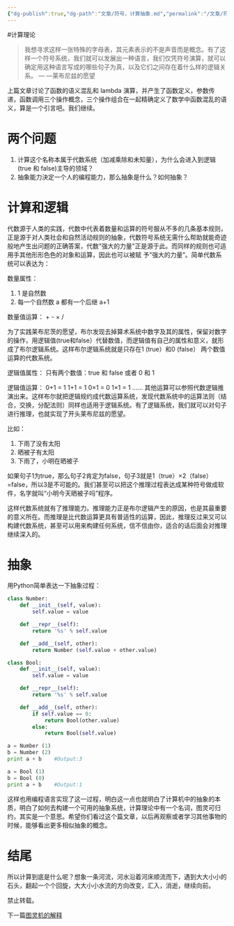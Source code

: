 ```yaml
---
{"dg-publish":true,"dg-path":"文章/符号，计算抽象.md","permalink":"/文章/符号，计算抽象/","dgEnableSearch":"true","created":"2023-07-12T09:26:11.000+08:00","updated":"2023-11-21T14:55:52.000+08:00"}
---
```


#计算理论

> 我想寻求这样一张特殊的字母表，其元素表示的不是声音而是概念。有了这样一个符号系统，我们就可以发展出一种语言，我们仅凭符号演算，就可以确定用这种语言写成的哪些句子为真，以及它们之间存在着什么样的逻辑关系。                                                          — —莱布尼兹的愿望

上篇文章讨论了函数的语义混乱和 lambda 演算，并产生了函数定义，参数传递，函数调用三个操作概念，三个操作组合在一起精确定义了数学中函数混乱的语义，算是一个引言吧。我们继续。

# 两个问题
1. 计算这个名称本属于代数系统（加减乘除和未知量），为什么会进入到逻辑(true 和 false)主导的领域？
2. 抽象能力決定一个人的编程能力，那么抽象是什么？如何抽象？

# 计算和逻辑
代数源于人类的实践，代数中代表着数量和运算的符号服从不多的几条基本规则，正是源于对人类社会和自然活动规则的抽象，代数符号系统无需什么帮助就能奇迹般地产生出问题的正确答案，代数"强大的力量"正是源于此。而同样的规则也可适用手其他形形色色的对象和运算，因此也可以被赋 予"强大的力量”。简单代数系统可以表达为：

数量属性：
1. 1 是自然数
2. 每一个自然数 a 都有一个后继 a+1

数量值运算：
	+    -    ×    /

为了实践莱布尼茨的愿望，布尔发现去掉算术系统中数字及其的属性，保留对数字的操作，用逻辑值(true和false）代替数值，而逻辑值有自己的属性和意义，就形成了布尔逻辑系统。这样布尔逻辑系统就是只存在1 (true）和0 (false） 两个数值运算的代数系统。

逻辑值属性：
	只有两个数值：true 和 false 或者 0 和 1

逻辑值运算：
	0+1 = 1
	1+1 = 1
	0×1 = 0
	1×1 = 1
	......
其他运算可以参照代数逻辑推演出来。这样布尔就把逻辑规约成代数运算系统，发现代数系统中的运算法则（结合，交换，分配法则）同样也适用于逻辑系统。有了逻辑系统，我们就可以对句子进行推理，也就实现了开头莱布尼兹的愿望。

比如：
1. 下雨了没有太阳
2. 晒被子有太阳
3. 下雨了，小明在晒被子

如果句子1为true，那么句子2肯定为false，句子3就是1（true）×2（false）=false，所以3是不可能的。我们甚至可以把这个推理过程表达成某种符号做成软件，名字就叫“小明今天晒被子吗”程序。

这样代数系统就有了推理能力。推理能力正是布尔逻辑产生的原因，也是其最重要的意义所在。而推理是比代数运算更具有普适性的运算，因此，推理反过来又可以构建代数系统，甚至可以用来构建任何系统，信不信由你，适合的话后面会对推理继续深入的。

# 抽象
用Python简单表达一下抽象过程：
``` python
class Number:
	def __init__(self, value):
		self.value = value

	def __repr__(self):
		return '%s' % self.value 

	def __add__(self, other):
		return Number (self.value + other.value)

class Bool:
	def __init__(self, value):
		self.value = value

	def __repr__(self):
		return '%s' % self.value

	def __add__(self, other):
		if self.value == 0:
			return Bool(other.value)
		else:
			return Bool(self.value)

a = Number (1)
b = Number (2)
print a + b    #Output:3

a = Bool (1)
b = Bool (0)
print a + b    #Output:1
```

这样也用编程语言实现了这一过程，明白这一点也就明白了计算机中的抽象的本质，明白了如何去构建一个可用的抽象系统，计算理论中有一个名词，图灵可归约，其实是一个意思。希望你们看过这个篇文章，以后再观察或者学习其他事物的时候，能够看出更多相似抽象的概念。

# 结尾
所以计算到底是什么呢？想象一条河流，河水沿着河床顺流而下，遇到大大小小的石头，翻起一个个回旋，大大小小水流的方向改变，汇入，消逝，继续向前。

禁止转载。

下一篇[图灵机的解释](图灵机的解释.md)